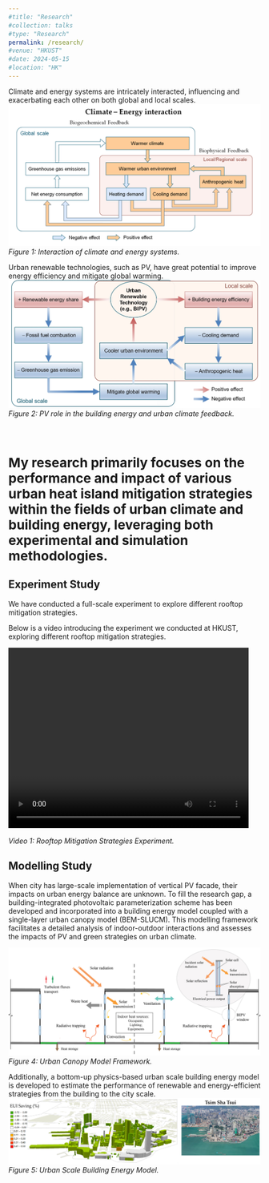 ```yaml
---
#title: "Research"
#collection: talks
#type: "Research"
permalink: /research/
#venue: "HKUST"
#date: 2024-05-15
#location: "HK"
---
```


Climate and energy systems are intricately interacted, influencing and exacerbating each other on both global and local scales.
![Climate-Energy Interaction Diagram](/images/C_E.png)
*Figure 1: Interaction of climate and energy systems.*

Urban renewable technologies, such as PV, have great potential to improve energy efficiency and mitigate global warming.
![PV](/images/PV.png)
*Figure 2: PV role in the building energy and urban climate feedback.*

<br><br>
<p style="font-size: 26px; font-weight: bold;">
    My research primarily focuses on the performance and impact of various urban heat island mitigation strategies within the fields of urban climate and building energy, leveraging both experimental and simulation methodologies.
</p>
 
    
<!DOCTYPE html>
<html lang="en">
<head>
    <meta charset="UTF-8">
    <meta name="viewport" content="width=device-width, initial-scale=1.0">
</head>
<body>
    <h2>Experiment Study</h2>
    <p>We have conducted a full-scale experiment to explore different rooftop mitigation strategies.</p>
    <p>Below is a video introducing the experiment we conducted at HKUST, exploring different rooftop mitigation strategies.</p>
    <video width="480" height="360" controls>
        <source src="http://chenlt326.github.io/files/Nov19_480p.mp4" type="video/mp4">
        Your browser does not support the video tag.
    </video>
    <p><em>Video 1: Rooftop Mitigation Strategies Experiment.</em></p>
</body>
</html>

<h2>Modelling Study</h2>
When city has large-scale implementation of vertical PV facade, their impacts on urban energy balance are unknown. To fill the research gap, a building-integrated photovoltaic parameterization scheme has been developed and incorporated into a building energy model coupled with a single-layer urban canopy model (BEM-SLUCM). This modelling framework facilitates a detailed analysis of indoor-outdoor interactions and assesses the impacts of PV and green strategies on urban climate.

![UCM Diagram](/images/UCM.png)
*Figure 4: Urban Canopy Model Framework.*


Additionally, a bottom-up physics-based urban scale building energy model is developed to estimate the performance of renewable and energy-efficient strategies from the building to the city scale.
![Urban Building Energy Model](/images/UBEM.png)
*Figure 5: Urban Scale Building Energy Model.*
